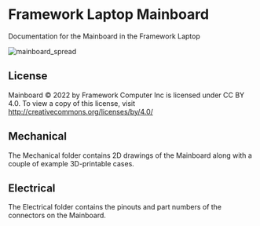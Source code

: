 # Framework Laptop Mainboard
Documentation for the Mainboard in the Framework Laptop

![mainboard_spread](https://user-images.githubusercontent.com/28994301/155036191-9f03d3c9-7e09-4d69-83da-5ba8b3641d95.jpg)

## License

Mainboard © 2022 by Framework Computer Inc is licensed under CC BY 4.0.
To view a copy of this license, visit http://creativecommons.org/licenses/by/4.0/

## Mechanical

The Mechanical folder contains 2D drawings of the Mainboard along with a couple of example 3D-printable cases.

## Electrical

The Electrical folder contains the pinouts and part numbers of the connectors on the Mainboard.
